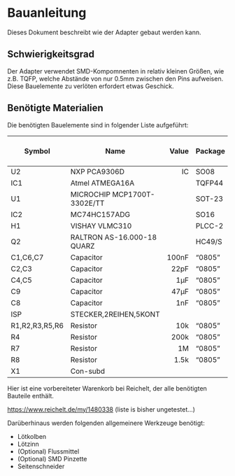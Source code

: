 # Bauanleitung

Dieses Dokument beschreibt wie der Adapter gebaut werden kann.

## Schwierigkeitsgrad

Der Adapter verwendet SMD-Kompomnenten in relativ kleinen Größen, wie z.B. TQFP, welche Abstände von nur 0.5mm zwischen den Pins aufweisen. Diese Bauelemente zu verlöten erfordert etwas Geschick.

## Benötigte Materialien

Die benötigten Bauelemente sind in folgender Liste aufgeführt:


| Symbol | Name | Value | Package | Farnell Number | Unit Price (EUR) | Count |
|--------|------|------:|---------|---------------:|-----------------:|-------|
| U2 |NXP PCA9306D|  IC	|	SO08|	2212070|	0.598|	1|
| IC1 |Atmel ATMEGA16A|	|	TQFP44|	2425121|	4.43|	1|
| U1 |MICROCHIP MCP1700T-3302E/TT|	|	SOT-23|	1296592|	0.386|	1|
| IC2 |MC74HC157ADG|	|	SO16|	9666940|	0.4|	1|
| H1 |VISHAY VLMC310|	|	PLCC-2|	1659076|	0.105|	1|
| Q2 |RALTRON AS-16.000-18 QUARZ |	|	HC49/S|	1611761|	0.249|	1|
| C1,C6,C7 |Capacitor|	100nF|	“0805”|	1759166|	0.013|	3|
| C2,C3 |Capacitor|	22pF|	“0805”|	1759195|	0.021|	2|
| C4,C5 |Capacitor|	1µF|	“0805”|	2320853|	0.0294|	2|
| C9 |Capacitor|	47µF|	“0805”|	2362109|	0.36|	1|
| C8 |Capacitor|	1nF|	“0805”|	1907054|	0.0144|	1|
| ISP |STECKER,2REIHEN,5KONT| |			|1022235|	0.271|	1|
| R1,R2,R3,R5,R6 |Resistor|	10k|	“0805”|	2447553|	0.0025|	5|
| R4 |Resistor|	200k|	“0805”|	2057656|	0.019|	1|
| R7 |Resistor|	1M|	“0805”|	2447596|	0.0029|	1|
| R8 |Resistor|	1.5k|	“0805”|	2447592|	0.0025|	1|
| X1 |Con-subd|	|		|1653978|	0.93|	1|

Hier ist eine vorbereiteter Warenkorb bei Reichelt, der alle benötigten Bauteile enthält.

https://www.reichelt.de/my/1480338 (liste is bisher ungetestet...)


Darüberhinaus werden folgenden allgemeinere Werkzeuge benötigt:

 * Lötkolben
 * Lötzinn
 * (Optional) Flussmittel
 * (Optional) SMD Pinzette
 * Seitenschneider


